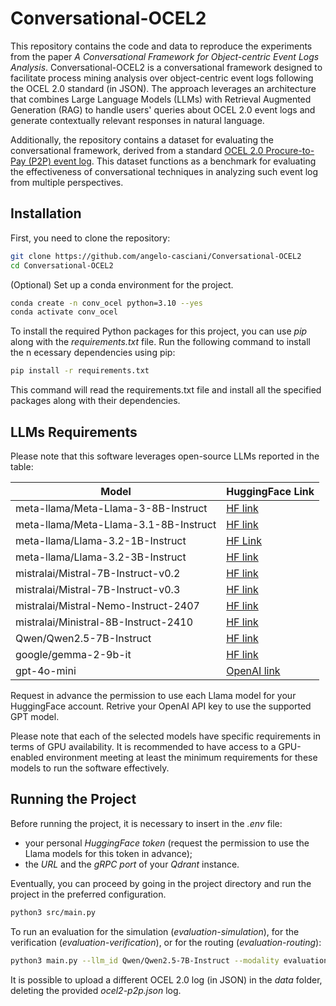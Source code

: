 # Conversational-OCEL2

This repository contains the code and data to reproduce the experiments from the paper *A Conversational Framework for Object-centric Event Logs Analysis*.
Conversational-OCEL2 is a conversational framework designed to facilitate process mining analysis over object-centric event logs following the OCEL 2.0 standard (in JSON). 
The approach leverages an architecture that combines Large Language Models (LLMs) with Retrieval Augmented Generation (RAG) to handle users' queries about OCEL 2.0 event logs and generate contextually relevant responses in natural language.

Additionally, the repository contains a dataset for evaluating the conversational framework, derived from a standard [OCEL 2.0 Procure-to-Pay (P2P) event log](https://www.ocel-standard.org/event-logs/simulations/p2p/).
This dataset functions as a benchmark for evaluating the effectiveness of conversational techniques in analyzing such event log from multiple perspectives.

## Installation

First, you need to clone the repository:
```bash
git clone https://github.com/angelo-casciani/Conversational-OCEL2
cd Conversational-OCEL2
```

(Optional) Set up a conda environment for the project.
```bash
conda create -n conv_ocel python=3.10 --yes
conda activate conv_ocel
```

To install the required Python packages for this project, you can use *pip* along with the *requirements.txt* file.
Run the following command to install the n
ecessary dependencies using pip:
```bash
pip install -r requirements.txt
```

This command will read the requirements.txt file and install all the specified packages along with their dependencies.

## LLMs Requirements

Please note that this software leverages open-source LLMs reported in the table:

| Model | HuggingFace Link |
|-----------|-----------|
| meta-llama/Meta-Llama-3-8B-Instruct | [HF link](https://huggingface.co/meta-llama/Meta-Llama-3-8B-Instruct) |
| meta-llama/Meta-Llama-3.1-8B-Instruct | [HF link](https://huggingface.co/meta-llama/Meta-Llama-3.1-8B-Instruct) |
| meta-llama/Llama-3.2-1B-Instruct | [HF Link](https://huggingface.co/meta-llama/Llama-3.2-1B-Instruct)|
| meta-llama/Llama-3.2-3B-Instruct | [HF link](https://huggingface.co/meta-llama/Llama-3.2-3B-Instruct) |
| mistralai/Mistral-7B-Instruct-v0.2 | [HF link](https://huggingface.co/mistralai/Mistral-7B-Instruct-v0.2) |
| mistralai/Mistral-7B-Instruct-v0.3 | [HF link](https://huggingface.co/mistralai/Mistral-7B-Instruct-v0.3) |
| mistralai/Mistral-Nemo-Instruct-2407 | [HF link](https://huggingface.co/mistralai/Mistral-Nemo-Instruct-2407) |
| mistralai/Ministral-8B-Instruct-2410 | [HF link](https://huggingface.co/mistralai/Ministral-8B-Instruct-2410) |
| Qwen/Qwen2.5-7B-Instruct | [HF link](https://huggingface.co/Qwen/Qwen2.5-7B-Instruct) |
| google/gemma-2-9b-it | [HF link](https://huggingface.co/google/gemma-2-9b-it) |
| gpt-4o-mini | [OpenAI link](https://platform.openai.com/docs/models) |

Request in advance the permission to use each Llama model for your HuggingFace account.
Retrive your OpenAI API key to use the supported GPT model.

Please note that each of the selected models have specific requirements in terms of GPU availability.
It is recommended to have access to a GPU-enabled environment meeting at least the minimum requirements for these models to run the software effectively.

## Running the Project
Before running the project, it is necessary to insert in the *.env* file:
- your personal *HuggingFace token* (request the permission to use the Llama models for this token in advance);
- the *URL* and the *gRPC port* of your *Qdrant* instance.

Eventually, you can proceed by going in the project directory and run the project in the preferred configuration.
```bash
python3 src/main.py
```

To run an evaluation for the simulation (*evaluation-simulation*), for the verification (*evaluation-verification*), or for the routing (*evaluation-routing*):
```bash
python3 main.py --llm_id Qwen/Qwen2.5-7B-Instruct --modality evaluation-simulation --max_new_tokens 512
```

It is possible to upload a different OCEL 2.0 log (in JSON) in the *data* folder, deleting the provided *ocel2-p2p.json* log.